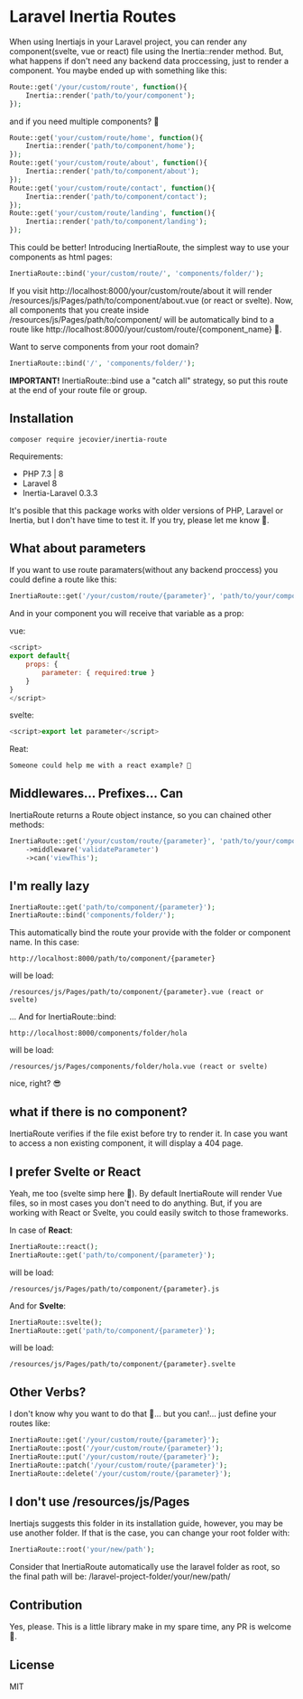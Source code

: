 # Laravel Inertia Routes

When using Inertiajs in your Laravel project, you can render any component(svelte, vue or react) file using the Inertia::render method. But, what happens if don't need any backend data proccessing, just to render a component. You maybe ended up with something like this:

```php
Route::get('/your/custom/route', function(){
    Inertia::render('path/to/your/component');
});
```

and if you need multiple components? 💩

```php
Route::get('your/custom/route/home', function(){
    Inertia::render('path/to/component/home');
});
Route::get('your/custom/route/about', function(){
    Inertia::render('path/to/component/about');
});
Route::get('your/custom/route/contact', function(){
    Inertia::render('path/to/component/contact');
});
Route::get('your/custom/route/landing', function(){
    Inertia::render('path/to/component/landing');
});
```

This could be better! Introducing InertiaRoute, the simplest way to use your components as html pages:

```php
InertiaRoute::bind('your/custom/route/', 'components/folder/');
```

If you visit http://localhost:8000/your/custom/route/about it will render /resources/js/Pages/path/to/component/about.vue (or react or svelte). Now, all components that you create inside /resources/js/Pages/path/to/component/ will be automatically bind to a route like http://localhost:8000/your/custom/route/{component_name} 🤯.

Want to serve components from your root domain?

```php
InertiaRoute::bind('/', 'components/folder/');
```

**IMPORTANT!** InertiaRoute::bind use a "catch all" strategy, so put this route at the end of your route file or group.

## Installation

```
composer require jecovier/inertia-route
```

Requirements:

- PHP 7.3 | 8
- Laravel 8
- Inertia-Laravel 0.3.3

It's posible that this package works with older versions of PHP, Laravel or Inertia, but I don't have time to test it. If you try, please let me know 🙌.

## What about parameters

If you want to use route paramaters(without any backend proccess) you could define a route like this:

```php
InertiaRoute::get('/your/custom/route/{parameter}', 'path/to/your/component');
```

And in your component you will receive that variable as a prop:

vue:

```js
<script>
export default{
    props: {
        parameter: { required:true }
    }
}
</script>
```

svelte:

```js
<script>export let parameter</script>
```

Reat:

```
Someone could help me with a react example? 🙊
```

## Middlewares... Prefixes... Can

InertiaRoute returns a Route object instance, so you can chained other methods:

```php
InertiaRoute::get('/your/custom/route/{parameter}', 'path/to/your/component')
    ->middleware('validateParameter')
    ->can('viewThis');
```

## I'm really lazy

```php
InertiaRoute::get('path/to/component/{parameter}');
InertiaRoute::bind('components/folder/');
```

This automatically bind the route your provide with the folder or component name. In this case:

```
http://localhost:8000/path/to/component/{parameter}
```

will be load:

```
/resources/js/Pages/path/to/component/{parameter}.vue (react or svelte)
```

... And for InertiaRoute::bind:

```
http://localhost:8000/components/folder/hola
```

will be load:

```
/resources/js/Pages/components/folder/hola.vue (react or svelte)
```

nice, right? 😎

## what if there is no component?

InertiaRoute verifies if the file exist before try to render it. In case you want to access a non existing component, it will display a 404 page.

## I prefer Svelte or React

Yeah, me too (svelte simp here 🙊). By default InertiaRoute will render Vue files, so in most cases you don't need to do anything. But, if you are working with React or Svelte, you could easily switch to those frameworks.

In case of **React**:

```php
InertiaRoute::react();
InertiaRoute::get('path/to/component/{parameter}');
```

will be load:

```
/resources/js/Pages/path/to/component/{parameter}.js
```

And for **Svelte**:

```php
InertiaRoute::svelte();
InertiaRoute::get('path/to/component/{parameter}');
```

will be load:

```
/resources/js/Pages/path/to/component/{parameter}.svelte
```

## Other Verbs?

I don't know why you want to do that 🤷... but you can!... just define your routes like:

```php
InertiaRoute::get('/your/custom/route/{parameter}');
InertiaRoute::post('/your/custom/route/{parameter}');
InertiaRoute::put('/your/custom/route/{parameter}');
InertiaRoute::patch('/your/custom/route/{parameter}');
InertiaRoute::delete('/your/custom/route/{parameter}');
```

## I don't use /resources/js/Pages

Inertiajs suggests this folder in its installation guide, however, you may be use another folder. If that is the case, you can change your root folder with:

```php
InertiaRoute::root('your/new/path');
```

Consider that InertiaRoute automatically use the laravel folder as root, so the final path will be: /laravel-project-folder/your/new/path/

## Contribution

Yes, please. This is a little library make in my spare time, any PR is welcome 🙌.

## License

MIT
